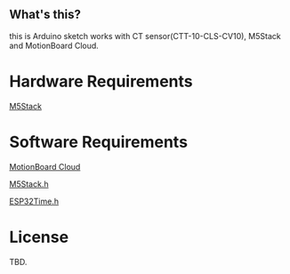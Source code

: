 What's this?
--------------

this is Arduino sketch works with CT sensor(CTT-10-CLS-CV10), M5Stack and MotionBoard Cloud.


Hardware Requirements
=============

[M5Stack](http://m5stack.com/)

Software Requirements
==========

[MotionBoard Cloud](http://www.wingarc.com/en/products/motionboard.html)

[M5Stack.h](https://github.com/m5stack/M5Stack)

[ESP32Time.h](https://github.com/kerikun11/ESP32Time)

License
==========

TBD.

